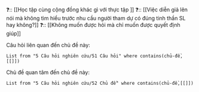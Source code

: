 ❓:: [[Học tập cùng cộng đồng khác gì với thực tập ]]
❓:: [[Việc diễn giả lên nói mà không tìm hiểu trước nhu cầu người tham dự có đúng tinh thần SL hay không?]]
❓:: [[Không muốn được hỏi mà chỉ muốn được quyết định giúp]]

Câu hỏi liên quan đến chủ đề này:
```dataview
List from "5 Câu hỏi nghiên cứu/51 Câu hỏi" where contains(chủ-đề,[[]]) 
```

Chủ đề quan tâm đến chủ đề này:
```dataview
List from "5 Câu hỏi nghiên cứu/52 Chủ đề" where contains(chủ-đề,[[]]) 
```
 